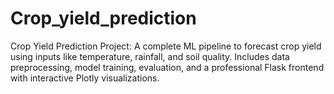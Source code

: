 # Crop_yield_prediction
Crop Yield Prediction Project: A complete ML pipeline to forecast crop yield using inputs like temperature, rainfall, and soil quality. Includes data preprocessing, model training, evaluation, and a professional Flask frontend with interactive Plotly visualizations.
